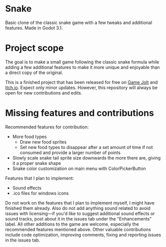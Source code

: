 # Snake

Basic clone of the classic snake game with a few tweaks and additional features. Made in Godot 3.1.

# Project scope

The goal is to make a small game following the classic snake formula while adding a few additional features to make it more unique and enjoyable than a direct copy of the original.

This is a finished project that has been released for free on [Game Jolt](https://gamejolt.com/games/snake/425377) and [Itch.io](https://plaincrown.itch.io/snake). Expect only minor updates. However, this repository will always be open for new contributions and edits.

# Missing features and contributions

Recommended features for contribution:
* More food types
  * Draw new food sprites
  * Set new food types to disappear after a set amount of time if not consumed and provide a larger number of points
* Slowly scale snake tail sprite size downwards the more there are, giving it a proper snake shape
* Snake color customization on main menu with ColorPickerButton

Features that I plan to implement:
  * Sound effects
  * .ico files for windows icons

Do not work on the features that I plan to implement myself, I might have finished them already. Also do not add anything sound related to avoid issues with licensing—if you'd like to suggest additional sound effects or sound tracks, post about it in the issues tab under the "Enhancements" label.
All other additions to the game are welcome, especially the recommended features mentioned above. Other valuable contributions include code optimization, improving comments, fixing and reporting issues in the issues tab.

